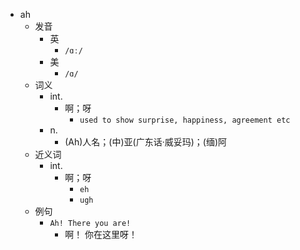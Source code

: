 - ah
  - 发音
    - 英
      - `/ɑː/`
    - 美
      - `/ɑ/`
  - 词义
    - int.
      - 啊；呀
        - `used to show surprise, happiness, agreement etc`
    - n.
      - (Ah)人名；(中)亚(广东话·威妥玛)；(缅)阿
  - 近义词
    - int.
      - 啊；呀
        - `eh`
        - `ugh`
  - 例句
    - `Ah! There you are!`
      - 啊！ 你在这里呀！

